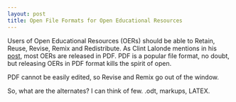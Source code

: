 ```yaml
---
layout: post
title: Open File Formats for Open Educational Resources
---
```


Users of Open Educational Resources (OERs) should be able to Retain, Reuse, Revise, Remix and Redistribute. As Clint Lalonde mentions in
his [post](http://clintlalonde.net/2013/06/25/pdf-is-where-oers-go-to-die/#sthash.nrPr2MOD.dpuf), most OERs are released in PDF. PDF is 
a popular file format, no doubt, but releasing OERs in PDF format kills the spirit of open. 


PDF cannot be easily edited, so Revise and Remix go out of the window. 


So, what are the alternates? 
I can think of few. 
.odt, markups, LATEX. 





